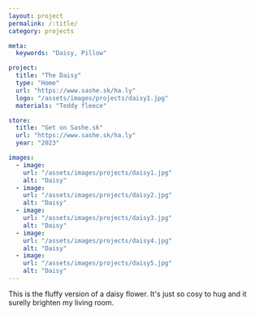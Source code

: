 ```yaml
---
layout: project
permalink: /:title/
category: projects

meta:
  keywords: "Daisy, Pillow"

project:
  title: "The Daisy"
  type: "Home"
  url: "https://www.sashe.sk/ha.ly"
  logo: "/assets/images/projects/daisy1.jpg"
  materials: "Teddy fleece"

store:
  title: "Get on Sashe.sk"
  url: "https://www.sashe.sk/ha.ly"
  year: "2023"

images:
  - image:
    url: "/assets/images/projects/daisy1.jpg"
    alt: "Daisy"
  - image:
    url: "/assets/images/projects/daisy2.jpg"
    alt: "Daisy"
  - image:
    url: "/assets/images/projects/daisy3.jpg"
    alt: "Daisy"
  - image:
    url: "/assets/images/projects/daisy4.jpg"
    alt: "Daisy"
  - image:
    url: "/assets/images/projects/daisy5.jpg"
    alt: "Daisy"
---
```

<p>
  This is the fluffy version of a daisy flower. It's just so cosy to hug and it surelly brighten my living room. 
</p>
